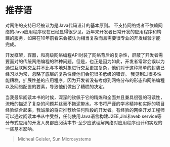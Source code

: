 # 推荐语

对网络的支持已经被认为是Java代码设计的基本原则。
不支持网络或者不依赖网络的Java应用程序现在已经显得很少见，近年来开发者日常开发的应用程序和构建的服务，如果在10年前看来会被认为相当复杂而且需要很专业的开发经验才能完成。

开发框架，容器，和高级网络编程API封装了网络背后的复杂性，屏蔽了开发者需要面对的传统网络编程的种种问题。但是，也正是因为如此，开发者常常会误以为通过互联网交互并不比与本地对象进行交互更加复杂，他们对于这种简单的封装已经习以为常，忽略了底层的复杂性使他们会犯很多低级的错误。
我见到过很多性能糟糕，扩展性差的应用程序，因为开发者没有考虑到网络分布的形态和网络编程以及网络配置的要素，导致他们做出了糟糕的决定。

当我最早阅读本书的时候，深深的钦佩于它的精炼和全面并且兼具很强的可读性，流畅的描述了复杂的问题并丝毫不拖泥带水。本书将严谨的学术精神和实际的项目经验结合起来，我诚挚的将它推荐给任何阶段的开发者。有经验的网络开发工程师可以通过阅读本书从中受益，任何使用Java语言构建J2EE,Jini和web service等分布式应用的开发人员都应阅读本书-至少应该理解网络对应用程序设计和实现的一些基本影响。

>Micheal Geisler, Sun Microsystems